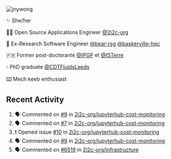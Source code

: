 ![jnywong](https://readme-typing-svg.demolab.com/?font=Intel+One+Mono&size=36&duration=3000&pause=1000&color=6bc46d&vCenter=true&width=170&lines=jnywong)

✨ She/her

👩‍💻 Open Source Applications Engineer [@2i2c-org](https://2i2c.org/)

🐻 Ex-Research Software Engineer [@bear-rsg](https://github.com/bear-rsg) [@baskerville-hpc](https://github.com/baskerville-hpc) 

🇫🇷 Former post-doctorante [@IPGP](https://github.com/IPGP) et [@ISTerre](https://www.isterre.fr/) 

💧 PhD graduate [@CDTFluidsLeeds](https://fluid-dynamics.leeds.ac.uk/) 

⌨️ Mech keeb enthusiast 

## Recent Activity 

<!--START_SECTION:activity-->
1. 🗣 Commented on [#9](https://github.com/2i2c-org/jupyterhub-cost-monitoring/pull/9#issuecomment-3195962420) in [2i2c-org/jupyterhub-cost-monitoring](https://github.com/2i2c-org/jupyterhub-cost-monitoring)
2. 🗣 Commented on [#7](https://github.com/2i2c-org/jupyterhub-cost-monitoring/pull/7#issuecomment-3195942583) in [2i2c-org/jupyterhub-cost-monitoring](https://github.com/2i2c-org/jupyterhub-cost-monitoring)
3. ❗ Opened issue [#10](https://github.com/2i2c-org/jupyterhub-cost-monitoring/issues/10) in [2i2c-org/jupyterhub-cost-monitoring](https://github.com/2i2c-org/jupyterhub-cost-monitoring)
4. 🗣 Commented on [#9](https://github.com/2i2c-org/jupyterhub-cost-monitoring/pull/9#issuecomment-3195861060) in [2i2c-org/jupyterhub-cost-monitoring](https://github.com/2i2c-org/jupyterhub-cost-monitoring)
5. 🗣 Commented on [#6519](https://github.com/2i2c-org/infrastructure/issues/6519#issuecomment-3192053501) in [2i2c-org/infrastructure](https://github.com/2i2c-org/infrastructure)
<!--END_SECTION:activity-->
